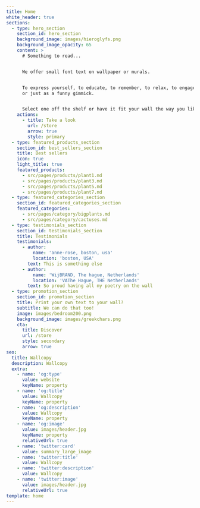 ```yaml
---
title: Home
white_header: true
sections:
  - type: hero_section
    section_id: hero_section
    background_image: images/hieroglyfs.png
    background_image_opacity: 65
    content: >
      # Something to read...


      We offer small font text on wallpaper or murals.


      To express yourself, to educate, to remember, to relax, to engage visitors
      or just as a funny gimmick.


      Select one off the shelf or have it fit your wall the way you like it.
    actions:
      - title: Take a look
        url: /store
        arrow: true
        style: primary
  - type: featured_products_section
    section_id: best_sellers_section
    title: Best sellers
    icon: true
    light_title: true
    featured_products:
      - src/pages/products/plant1.md
      - src/pages/products/plant3.md
      - src/pages/products/plant5.md
      - src/pages/products/plant7.md
  - type: featured_categories_section
    section_id: featured_categories_section
    featured_categories:
      - src/pages/category/bigplants.md
      - src/pages/category/cactuses.md
  - type: testimonials_section
    section_id: testimonials_section
    title: Testimonials
    testimonials:
      - author:
          name: 'anne-rose, boston, usa'
          location: 'boston, USA'
        text: This is something else
      - author:
          name: 'WijBRAND, The hague, Netherlands'
          location: 'VAThe Hague, THE Netherlands'
        text: So proud having all my poetry on the wall
  - type: promotion_section
    section_id: promotion_section
    title: Print your own text to your wall?
    subtitle: We can do that too!
    image: images/bedroom200.png
    background_image: images/greekchars.png
    cta:
      title: Discover
      url: /store
      style: secondary
      arrow: true
seo:
  title: Wallcopy
  description: Wallcopy
  extra:
    - name: 'og:type'
      value: website
      keyName: property
    - name: 'og:title'
      value: Wallcopy
      keyName: property
    - name: 'og:description'
      value: Wallcopy
      keyName: property
    - name: 'og:image'
      value: images/header.jpg
      keyName: property
      relativeUrl: true
    - name: 'twitter:card'
      value: summary_large_image
    - name: 'twitter:title'
      value: Wallcopy
    - name: 'twitter:description'
      value: Wallcopy
    - name: 'twitter:image'
      value: images/header.jpg
      relativeUrl: true
template: home
---
```

